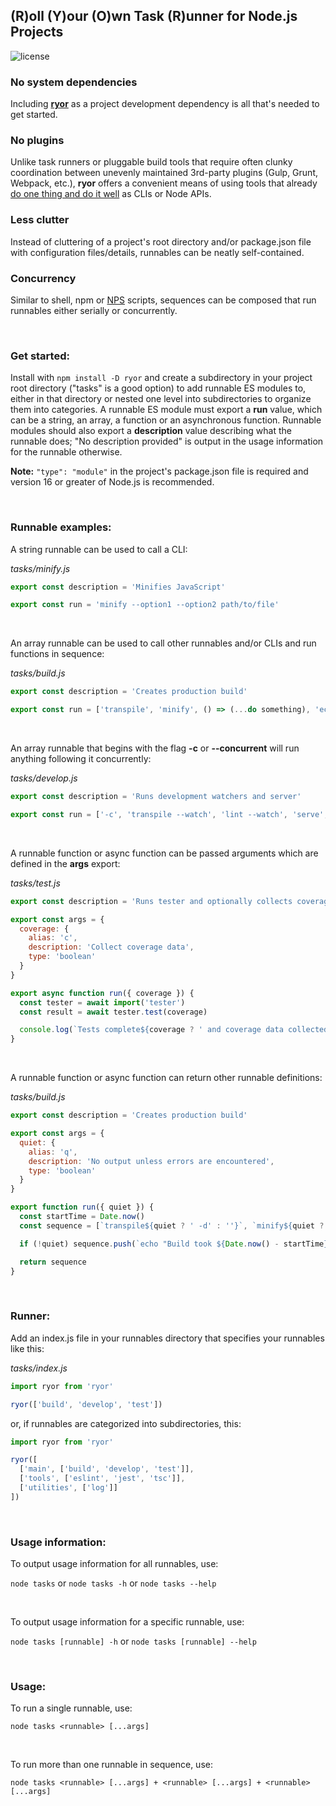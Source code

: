 ## (R)oll (Y)our (O)wn Task (R)unner for Node.js Projects

![license](https://img.shields.io/badge/License-MIT-green.svg)

### No system dependencies

Including **[ryor](https://www.npmjs.com/package/ryor)** as a project development dependency is all that's needed to get started.

### No plugins

Unlike task runners or pluggable build tools that require often clunky coordination between unevenly maintained 3rd-party plugins (Gulp, Grunt, Webpack, etc.), **ryor** offers a convenient means of using tools that already [do one thing and do it well](https://en.wikipedia.org/wiki/Unix_philosophy) as CLIs or Node APIs.

### Less clutter

Instead of cluttering of a project's root directory and/or package.json file with configuration files/details, runnables can be neatly self-contained.

### Concurrency

Similar to shell, npm or [NPS](https://www.npmjs.com/package/nps) scripts, sequences can be composed that run runnables either serially or concurrently.

<br />

### Get started:

Install with `npm install -D ryor` and create a subdirectory in your project root directory ("tasks" is a good option) to add runnable ES modules to, either in that directory or nested one level into subdirectories to organize them into categories. A runnable ES module must export a **run** value, which can be a string, an array, a function or an asynchronous function. Runnable modules should also export a **description** value describing what the runnable does; "No description provided" is output in the usage information for the runnable otherwise.

**Note:** `"type": "module"` in the project's package.json file is required and version 16 or greater of Node.js is recommended.

<br />

### Runnable examples:

A string runnable can be used to call a CLI:

_tasks/minify.js_

```js
export const description = 'Minifies JavaScript'

export const run = 'minify --option1 --option2 path/to/file'
```

<br />

An array runnable can be used to call other runnables and/or CLIs and run functions in sequence:

_tasks/build.js_

```js
export const description = 'Creates production build'

export const run = ['transpile', 'minify', () => (...do something), 'echo "Done."',]
```

<br />

An array runnable that begins with the flag **-c** or **--concurrent** will run anything following it concurrently:

_tasks/develop.js_

```js
export const description = 'Runs development watchers and server'

export const run = ['-c', 'transpile --watch', 'lint --watch', 'serve', () => (...start some process for development)]
```

<br />

A runnable function or async function can be passed arguments which are defined in the **args** export:

_tasks/test.js_

```js
export const description = 'Runs tester and optionally collects coverage information'

export const args = {
  coverage: {
    alias: 'c',
    description: 'Collect coverage data',
    type: 'boolean'
  }
}

export async function run({ coverage }) {
  const tester = await import('tester')
  const result = await tester.test(coverage)

  console.log(`Tests complete${coverage ? ' and coverage data collected' : ''}`)
}
```

<br />

A runnable function or async function can return other runnable definitions:

_tasks/build.js_

```js
export const description = 'Creates production build'

export const args = {
  quiet: {
    alias: 'q',
    description: 'No output unless errors are encountered',
    type: 'boolean'
  }
}

export function run({ quiet }) {
  const startTime = Date.now()
  const sequence = [`transpile${quiet ? ' -d' : ''}`, `minify${quiet ? ' -d' : ''}`]

  if (!quiet) sequence.push(`echo "Build took ${Date.now() - startTime}ms."`)

  return sequence
}
```

<br />

### Runner:

Add an index.js file in your runnables directory that specifies your runnables like this:

_tasks/index.js_

```js
import ryor from 'ryor'

ryor(['build', 'develop', 'test'])
```

or, if runnables are categorized into subdirectories, this:

```js
import ryor from 'ryor'

ryor([
  ['main', ['build', 'develop', 'test']],
  ['tools', ['eslint', 'jest', 'tsc']],
  ['utilities', ['log']]
])
```

<br />

### Usage information:

To output usage information for all runnables, use:

`node tasks` or `node tasks -h` or `node tasks --help`

<br />

To output usage information for a specific runnable, use:

`node tasks [runnable] -h` or `node tasks [runnable] --help`

<br />

### Usage:

To run a single runnable, use:

`node tasks <runnable> [...args]`

<br />

To run more than one runnable in sequence, use:

`node tasks <runnable> [...args] + <runnable> [...args] + <runnable> [...args]`
